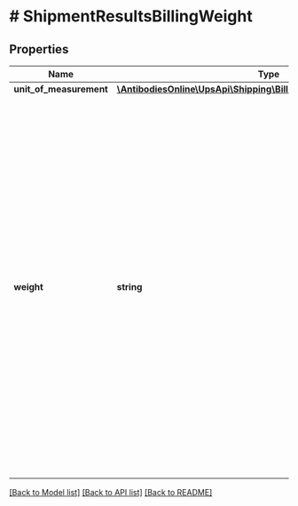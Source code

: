 # # ShipmentResultsBillingWeight

## Properties

Name | Type | Description | Notes
------------ | ------------- | ------------- | -------------
**unit_of_measurement** | [**\AntibodiesOnline\UpsApi\Shipping\BillingWeightUnitOfMeasurement**](BillingWeightUnitOfMeasurement.md) |  |
**weight** | **string** | Billing weight. Higher of the actual shipment weight versus the shipment dimensional weight.  When using a negotiated divisor different from the published UPS divisor (139 for inches and 5,000 for cm), the weight returned is based on the published divisor. Rates, however, are based on the negotiated divisor. |

[[Back to Model list]](../../README.md#models) [[Back to API list]](../../README.md#endpoints) [[Back to README]](../../README.md)
